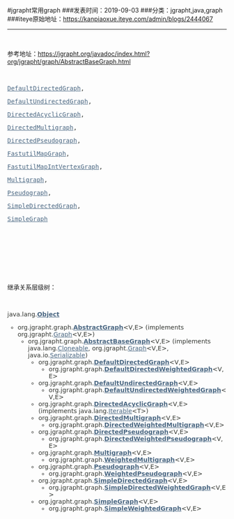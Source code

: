 #jgrapht常用graph
###发表时间：2019-09-03
###分类：jgrapht,java,graph
###iteye原始地址：<a href="https://kanpiaoxue.iteye.com/admin/blogs/2444067" target="_blank">https://kanpiaoxue.iteye.com/admin/blogs/2444067</a>

---

<div class="iteye-blog-content-contain" style="font-size: 14px;"> 
 <p>&nbsp;</p> 
 <p>参考地址：<a href="https://jgrapht.org/javadoc/index.html?org/jgrapht/graph/AbstractBaseGraph.html">https://jgrapht.org/javadoc/index.html?org/jgrapht/graph/AbstractBaseGraph.html</a></p> 
 <p>&nbsp;</p> 
 <p><a style="color: #4a6782; font-family: 'DejaVu Sans Mono', monospace;" title="class in org.jgrapht.graph" href="https://jgrapht.org/javadoc/org/jgrapht/graph/DefaultDirectedGraph.html">DefaultDirectedGraph</a><span style="color: #353833; font-family: 'DejaVu Sans Mono', monospace;">,&nbsp;</span></p> 
 <p><a style="color: #4a6782; font-family: 'DejaVu Sans Mono', monospace;" title="class in org.jgrapht.graph" href="https://jgrapht.org/javadoc/org/jgrapht/graph/DefaultUndirectedGraph.html">DefaultUndirectedGraph</a><span style="color: #353833; font-family: 'DejaVu Sans Mono', monospace;">,&nbsp;</span></p> 
 <p><a style="color: #4a6782; font-family: 'DejaVu Sans Mono', monospace;" title="class in org.jgrapht.graph" href="https://jgrapht.org/javadoc/org/jgrapht/graph/DirectedAcyclicGraph.html">DirectedAcyclicGraph</a><span style="color: #353833; font-family: 'DejaVu Sans Mono', monospace;">,&nbsp;</span></p> 
 <p><a style="color: #4a6782; font-family: 'DejaVu Sans Mono', monospace;" title="class in org.jgrapht.graph" href="https://jgrapht.org/javadoc/org/jgrapht/graph/DirectedMultigraph.html">DirectedMultigraph</a><span style="color: #353833; font-family: 'DejaVu Sans Mono', monospace;">,&nbsp;</span></p> 
 <p><a style="color: #4a6782; font-family: 'DejaVu Sans Mono', monospace;" title="class in org.jgrapht.graph" href="https://jgrapht.org/javadoc/org/jgrapht/graph/DirectedPseudograph.html">DirectedPseudograph</a><span style="color: #353833; font-family: 'DejaVu Sans Mono', monospace;">,&nbsp;</span></p> 
 <p><a style="color: #4a6782; font-family: 'DejaVu Sans Mono', monospace;" title="class in org.jgrapht.opt.graph.fastutil" href="https://jgrapht.org/javadoc/org/jgrapht/opt/graph/fastutil/FastutilMapGraph.html">FastutilMapGraph</a><span style="color: #353833; font-family: 'DejaVu Sans Mono', monospace;">,&nbsp;</span></p> 
 <p><a style="color: #4a6782; font-family: 'DejaVu Sans Mono', monospace;" title="class in org.jgrapht.opt.graph.fastutil" href="https://jgrapht.org/javadoc/org/jgrapht/opt/graph/fastutil/FastutilMapIntVertexGraph.html">FastutilMapIntVertexGraph</a><span style="color: #353833; font-family: 'DejaVu Sans Mono', monospace;">,&nbsp;</span></p> 
 <p><a style="color: #4a6782; font-family: 'DejaVu Sans Mono', monospace;" title="class in org.jgrapht.graph" href="https://jgrapht.org/javadoc/org/jgrapht/graph/Multigraph.html">Multigraph</a><span style="color: #353833; font-family: 'DejaVu Sans Mono', monospace;">,&nbsp;</span></p> 
 <p><a style="color: #4a6782; font-family: 'DejaVu Sans Mono', monospace;" title="class in org.jgrapht.graph" href="https://jgrapht.org/javadoc/org/jgrapht/graph/Pseudograph.html">Pseudograph</a><span style="color: #353833; font-family: 'DejaVu Sans Mono', monospace;">,&nbsp;</span></p> 
 <p><a style="color: #4a6782; font-family: 'DejaVu Sans Mono', monospace;" title="class in org.jgrapht.graph" href="https://jgrapht.org/javadoc/org/jgrapht/graph/SimpleDirectedGraph.html">SimpleDirectedGraph</a><span style="color: #353833; font-family: 'DejaVu Sans Mono', monospace;">,&nbsp;</span></p> 
 <p><a style="color: #4a6782; font-family: 'DejaVu Sans Mono', monospace;" title="class in org.jgrapht.graph" href="https://jgrapht.org/javadoc/org/jgrapht/graph/SimpleGraph.html">SimpleGraph</a></p> 
 <p>&nbsp;</p> 
 <p>&nbsp;</p> 
 <p>&nbsp;</p> 
 <p>&nbsp;</p> 
 <p>继承关系层级树：</p> 
 <p>&nbsp;</p> 
 <p><span style="color: #353833; font-family: 'DejaVu Sans', Arial, Helvetica, sans-serif;">java.lang.</span><a style="color: #4a6782; font-family: 'DejaVu Sans', Arial, Helvetica, sans-serif;" title="class or interface in java.lang" href="https://docs.oracle.com/javase/8/docs/api/java/lang/Object.html?is-external=true"><span class="typeNameLink" style="font-weight: bold;">Object</span></a></p> 
 <ul style="color: #353833; font-family: 'DejaVu Sans', Arial, Helvetica, sans-serif;"> 
  <li type="circle">org.jgrapht.graph.<a style="color: #4a6782;" title="class in org.jgrapht.graph" href="https://jgrapht.org/javadoc/org/jgrapht/graph/AbstractGraph.html"><span class="typeNameLink" style="font-weight: bold;">AbstractGraph</span></a>&lt;V,E&gt; (implements org.jgrapht.<a style="color: #4a6782;" title="interface in org.jgrapht" href="https://jgrapht.org/javadoc/org/jgrapht/Graph.html">Graph</a>&lt;V,E&gt;) 
   <ul style=""> 
    <li type="circle">org.jgrapht.graph.<a style="color: #4a6782;" title="class in org.jgrapht.graph" href="https://jgrapht.org/javadoc/org/jgrapht/graph/AbstractBaseGraph.html"><span class="typeNameLink" style="font-weight: bold;">AbstractBaseGraph</span></a>&lt;V,E&gt; (implements java.lang.<a style="color: #4a6782;" title="class or interface in java.lang" href="https://docs.oracle.com/javase/8/docs/api/java/lang/Cloneable.html?is-external=true">Cloneable</a>, org.jgrapht.<a style="color: #4a6782;" title="interface in org.jgrapht" href="https://jgrapht.org/javadoc/org/jgrapht/Graph.html">Graph</a>&lt;V,E&gt;, java.io.<a style="color: #4a6782;" title="class or interface in java.io" href="https://docs.oracle.com/javase/8/docs/api/java/io/Serializable.html?is-external=true">Serializable</a>) 
     <ul style=""> 
      <li type="circle">org.jgrapht.graph.<a style="color: #4a6782;" title="class in org.jgrapht.graph" href="https://jgrapht.org/javadoc/org/jgrapht/graph/DefaultDirectedGraph.html"><span class="typeNameLink" style="font-weight: bold;">DefaultDirectedGraph</span></a>&lt;V,E&gt; 
       <ul style=""> 
        <li type="circle">org.jgrapht.graph.<a style="color: #4a6782;" title="class in org.jgrapht.graph" href="https://jgrapht.org/javadoc/org/jgrapht/graph/DefaultDirectedWeightedGraph.html"><span class="typeNameLink" style="font-weight: bold;">DefaultDirectedWeightedGraph</span></a>&lt;V,E&gt;</li> 
       </ul> </li> 
      <li type="circle">org.jgrapht.graph.<a style="color: #4a6782;" title="class in org.jgrapht.graph" href="https://jgrapht.org/javadoc/org/jgrapht/graph/DefaultUndirectedGraph.html"><span class="typeNameLink" style="font-weight: bold;">DefaultUndirectedGraph</span></a>&lt;V,E&gt; 
       <ul style=""> 
        <li type="circle">org.jgrapht.graph.<a style="color: #4a6782;" title="class in org.jgrapht.graph" href="https://jgrapht.org/javadoc/org/jgrapht/graph/DefaultUndirectedWeightedGraph.html"><span class="typeNameLink" style="font-weight: bold;">DefaultUndirectedWeightedGraph</span></a>&lt;V,E&gt;</li> 
       </ul> </li> 
      <li type="circle">org.jgrapht.graph.<a style="color: #4a6782;" title="class in org.jgrapht.graph" href="https://jgrapht.org/javadoc/org/jgrapht/graph/DirectedAcyclicGraph.html"><span class="typeNameLink" style="font-weight: bold;">DirectedAcyclicGraph</span></a>&lt;V,E&gt; (implements java.lang.<a style="color: #4a6782;" title="class or interface in java.lang" href="https://docs.oracle.com/javase/8/docs/api/java/lang/Iterable.html?is-external=true">Iterable</a>&lt;T&gt;)</li> 
      <li type="circle">org.jgrapht.graph.<a style="color: #4a6782;" title="class in org.jgrapht.graph" href="https://jgrapht.org/javadoc/org/jgrapht/graph/DirectedMultigraph.html"><span class="typeNameLink" style="font-weight: bold;">DirectedMultigraph</span></a>&lt;V,E&gt; 
       <ul style=""> 
        <li type="circle">org.jgrapht.graph.<a style="color: #4a6782;" title="class in org.jgrapht.graph" href="https://jgrapht.org/javadoc/org/jgrapht/graph/DirectedWeightedMultigraph.html"><span class="typeNameLink" style="font-weight: bold;">DirectedWeightedMultigraph</span></a>&lt;V,E&gt;</li> 
       </ul> </li> 
      <li type="circle">org.jgrapht.graph.<a style="color: #4a6782;" title="class in org.jgrapht.graph" href="https://jgrapht.org/javadoc/org/jgrapht/graph/DirectedPseudograph.html"><span class="typeNameLink" style="font-weight: bold;">DirectedPseudograph</span></a>&lt;V,E&gt; 
       <ul style=""> 
        <li type="circle">org.jgrapht.graph.<a style="color: #4a6782;" title="class in org.jgrapht.graph" href="https://jgrapht.org/javadoc/org/jgrapht/graph/DirectedWeightedPseudograph.html"><span class="typeNameLink" style="font-weight: bold;">DirectedWeightedPseudograph</span></a>&lt;V,E&gt;</li> 
       </ul> </li> 
      <li type="circle">org.jgrapht.graph.<a style="color: #4a6782;" title="class in org.jgrapht.graph" href="https://jgrapht.org/javadoc/org/jgrapht/graph/Multigraph.html"><span class="typeNameLink" style="font-weight: bold;">Multigraph</span></a>&lt;V,E&gt; 
       <ul style=""> 
        <li type="circle">org.jgrapht.graph.<a style="color: #4a6782;" title="class in org.jgrapht.graph" href="https://jgrapht.org/javadoc/org/jgrapht/graph/WeightedMultigraph.html"><span class="typeNameLink" style="font-weight: bold;">WeightedMultigraph</span></a>&lt;V,E&gt;</li> 
       </ul> </li> 
      <li type="circle">org.jgrapht.graph.<a style="color: #4a6782;" title="class in org.jgrapht.graph" href="https://jgrapht.org/javadoc/org/jgrapht/graph/Pseudograph.html"><span class="typeNameLink" style="font-weight: bold;">Pseudograph</span></a>&lt;V,E&gt; 
       <ul style=""> 
        <li type="circle">org.jgrapht.graph.<a style="color: #4a6782;" title="class in org.jgrapht.graph" href="https://jgrapht.org/javadoc/org/jgrapht/graph/WeightedPseudograph.html"><span class="typeNameLink" style="font-weight: bold;">WeightedPseudograph</span></a>&lt;V,E&gt;</li> 
       </ul> </li> 
      <li type="circle">org.jgrapht.graph.<a style="color: #4a6782;" title="class in org.jgrapht.graph" href="https://jgrapht.org/javadoc/org/jgrapht/graph/SimpleDirectedGraph.html"><span class="typeNameLink" style="font-weight: bold;">SimpleDirectedGraph</span></a>&lt;V,E&gt; 
       <ul style=""> 
        <li type="circle">org.jgrapht.graph.<a style="color: #4a6782;" title="class in org.jgrapht.graph" href="https://jgrapht.org/javadoc/org/jgrapht/graph/SimpleDirectedWeightedGraph.html"><span class="typeNameLink" style="font-weight: bold;">SimpleDirectedWeightedGraph</span></a>&lt;V,E&gt;</li> 
       </ul> </li> 
      <li type="circle">org.jgrapht.graph.<a style="color: #4a6782;" title="class in org.jgrapht.graph" href="https://jgrapht.org/javadoc/org/jgrapht/graph/SimpleGraph.html"><span class="typeNameLink" style="font-weight: bold;">SimpleGraph</span></a>&lt;V,E&gt; 
       <ul style=""> 
        <li type="circle">org.jgrapht.graph.<a style="color: #4a6782;" title="class in org.jgrapht.graph" href="https://jgrapht.org/javadoc/org/jgrapht/graph/SimpleWeightedGraph.html"><span class="typeNameLink" style="font-weight: bold;">SimpleWeightedGraph</span></a>&lt;V,E&gt;</li> 
       </ul> </li> 
     </ul> </li> 
   </ul> </li> 
 </ul> 
 <p>&nbsp;</p> 
</div>